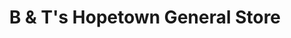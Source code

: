 ---
title: "B & T's Hopetown General Store"
url: /hopetown/b-und-ts-hopetown-general-store/
shop: Lebensmittel
---